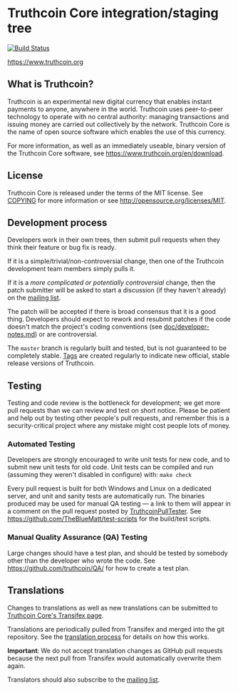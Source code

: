 Truthcoin Core integration/staging tree
=====================================

[![Build Status](https://travis-ci.org/truthcoin/truthcoin.svg?branch=master)](https://travis-ci.org/truthcoin/truthcoin)

https://www.truthcoin.org

What is Truthcoin?
----------------

Truthcoin is an experimental new digital currency that enables instant payments to
anyone, anywhere in the world. Truthcoin uses peer-to-peer technology to operate
with no central authority: managing transactions and issuing money are carried
out collectively by the network. Truthcoin Core is the name of open source
software which enables the use of this currency.

For more information, as well as an immediately useable, binary version of
the Truthcoin Core software, see https://www.truthcoin.org/en/download.

License
-------

Truthcoin Core is released under the terms of the MIT license. See [COPYING](COPYING) for more
information or see http://opensource.org/licenses/MIT.

Development process
-------------------

Developers work in their own trees, then submit pull requests when they think
their feature or bug fix is ready.

If it is a simple/trivial/non-controversial change, then one of the Truthcoin
development team members simply pulls it.

If it is a *more complicated or potentially controversial* change, then the patch
submitter will be asked to start a discussion (if they haven't already) on the
[mailing list](http://sourceforge.net/mailarchive/forum.php?forum_name=truthcoin-development).

The patch will be accepted if there is broad consensus that it is a good thing.
Developers should expect to rework and resubmit patches if the code doesn't
match the project's coding conventions (see [doc/developer-notes.md](doc/developer-notes.md)) or are
controversial.

The `master` branch is regularly built and tested, but is not guaranteed to be
completely stable. [Tags](https://github.com/truthcoin/truthcoin/tags) are created
regularly to indicate new official, stable release versions of Truthcoin.

Testing
-------

Testing and code review is the bottleneck for development; we get more pull
requests than we can review and test on short notice. Please be patient and help out by testing
other people's pull requests, and remember this is a security-critical project where any mistake might cost people
lots of money.

### Automated Testing

Developers are strongly encouraged to write unit tests for new code, and to
submit new unit tests for old code. Unit tests can be compiled and run (assuming they weren't disabled in configure) with: `make check`

Every pull request is built for both Windows and Linux on a dedicated server,
and unit and sanity tests are automatically run. The binaries produced may be
used for manual QA testing — a link to them will appear in a comment on the
pull request posted by [TruthcoinPullTester](https://github.com/TruthcoinPullTester). See https://github.com/TheBlueMatt/test-scripts
for the build/test scripts.

### Manual Quality Assurance (QA) Testing

Large changes should have a test plan, and should be tested by somebody other
than the developer who wrote the code.
See https://github.com/truthcoin/QA/ for how to create a test plan.

Translations
------------

Changes to translations as well as new translations can be submitted to
[Truthcoin Core's Transifex page](https://www.transifex.com/projects/p/truthcoin/).

Translations are periodically pulled from Transifex and merged into the git repository. See the
[translation process](doc/translation_process.md) for details on how this works.

**Important**: We do not accept translation changes as GitHub pull requests because the next
pull from Transifex would automatically overwrite them again.

Translators should also subscribe to the [mailing list](https://groups.google.com/forum/#!forum/truthcoin-translators).
